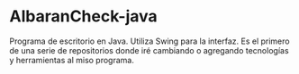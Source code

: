 # AlbaranCheck-java
Programa de escritorio en Java. Utiliza Swing para la interfaz. Es el primero de una serie de repositorios donde iré cambiando o agregando tecnologías y herramientas al miso programa.

